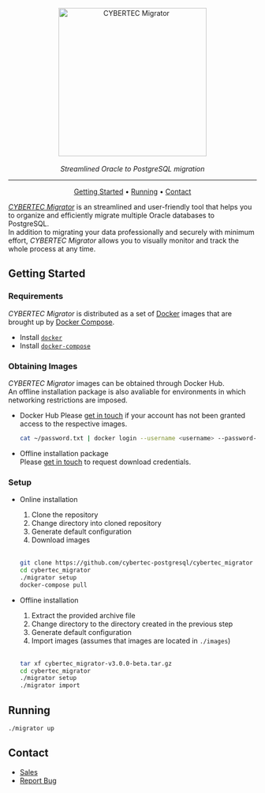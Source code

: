 <p align="center">
  <img alt="CYBERTEC Migrator" width="300px" src="https://www.cybertec-postgresql.com/wp-content/uploads/2018/03/Migrator_neu-300x79.png"/>
  <br/><br/>
  <i>Streamlined Oracle to PostgreSQL migration</i>
</p>

<hr/>

<p align="center">
  <a href="#getting-started">Getting Started</a> •
  <a href="#running">Running</a> •
  <a href="#contact">Contact</a>
</p>

[_CYBERTEC Migrator_](https://www.cybertec-postgresql.com/en/products/cybertec-migrator/) is an streamlined and user-friendly tool that helps you to organize and efficiently migrate multiple Oracle databases to PostgreSQL.  
In addition to migrating your data professionally and securely with minimum effort, _CYBERTEC Migrator_ allows you to visually monitor and track the whole process at any time.

## Getting Started

### Requirements

_CYBERTEC Migrator_ is distributed as a set of [Docker](https://www.docker.com/) images that are brought up by [Docker Compose](https://docs.docker.com/compose/).

- Install [`docker`](https://docs.docker.com/get-docker/)
- Install [`docker-compose`](https://docs.docker.com/compose/install/)

### Obtaining Images

_CYBERTEC Migrator_ images can be obtained through Docker Hub.  
An offline installation package is also avaliable for environments in which networking restrictions are imposed.

- Docker Hub
  Please [get in touch](#contact) if your account has not been granted access to the respective images.

  ```sh
  cat ~/password.txt | docker login --username <username> --password-stdin
  ```

- Offline installation package  
  Please [get in touch](#contact) to request download credentials.

### Setup

- Online installation

  1. Clone the repository
  2. Change directory into cloned repository
  3. Generate default configuration
  4. Download images

  <br/>

  ```sh
  git clone https://github.com/cybertec-postgresql/cybertec_migrator
  cd cybertec_migrator
  ./migrator setup
  docker-compose pull
  ```

- Offline installation

  1. Extract the provided archive file
  2. Change directory to the directory created in the previous step
  3. Generate default configuration
  4. Import images (assumes that images are located in `./images`)

  <br/>

  ```sh
  tar xf cybertec_migrator-v3.0.0-beta.tar.gz
  cd cybertec_migrator
  ./migrator setup
  ./migrator import
  ```

## Running

```sh
./migrator up
```

## Contact

- [Sales](https://www.cybertec-postgresql.com/en/contact/)
- [Report Bug](https://cybertec.atlassian.net/servicedesk/customer/portal/3/group/4/create/23)
